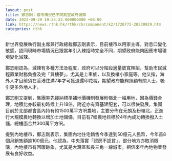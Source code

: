 ```yaml
---
layout: post
title: 鄭志剛：樓市情況已不同期望政府減辣
date: 2023-09-29 19:25:23.000000000 +08:00
link: https://news.rthk.hk/rthk/ch/component/k2/1720772-20230929.htm
categories: rthk
---
```


新世界發展執行副主席兼行政總裁鄭志剛表示，目前樓市以用家主導，對息口變化敏感，認同現時市場情況已跟當年引入辣招時完全不同，期望政府能夠因應市場環境變化減辣。

鄭志剛認為，減辣有多種方法及程度，政府可以分階段適量放寬辣招，幫助市民減輕置業財務負擔及完「買樓夢」，尤其是上車族，以及換樓小家庭等。他又指，海外人才目前須在香港住滿7年才可獲退還印花稅，期望政府能夠照顧有關人士，吸引更多外地人才。

鄭志剛又提到，集團率先接納標準補地價機制發展粉嶺北一幅用地，因為價錢合理，地積比亦較最初時候上升18倍，附近亦有齊基建配套，可以很快發展。集團目前於北部都會區內持有約1500萬平方呎農地，主要分佈在元朗及粉嶺北，正進行大規模農地轉換以增加土地儲備。目前有7幅農地目標於4年內成功轉換撥入土儲，總樓面合共300萬平方呎。

提到內地樓市，鄭志剛表示，集團內地住宅銷售今季達到50億元人民幣，今年首8個月銷售額逾100億元。他認為，中央落實「認房不認貸」，部分地方亦取消限購，內地樓市有回暖跡象，尤其是大灣區和長三角一線城市，相信來年內地物業發展有良好收益。
